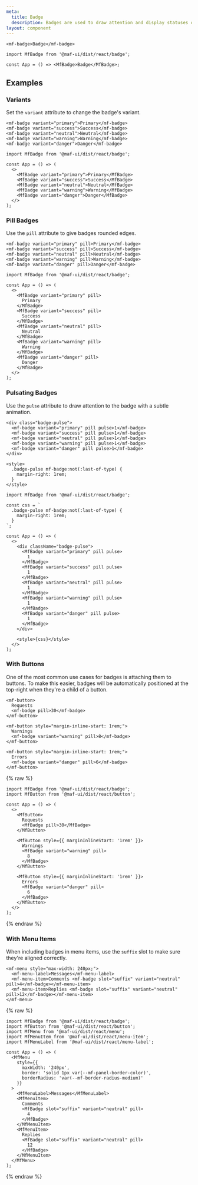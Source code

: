 ```yaml
---
meta:
  title: Badge
  description: Badges are used to draw attention and display statuses or counts.
layout: component
---
```


```html:preview
<mf-badge>Badge</mf-badge>
```

```jsx:react
import MfBadge from '@maf-ui/dist/react/badge';

const App = () => <MfBadge>Badge</MfBadge>;
```

## Examples

### Variants

Set the `variant` attribute to change the badge's variant.

```html:preview
<mf-badge variant="primary">Primary</mf-badge>
<mf-badge variant="success">Success</mf-badge>
<mf-badge variant="neutral">Neutral</mf-badge>
<mf-badge variant="warning">Warning</mf-badge>
<mf-badge variant="danger">Danger</mf-badge>
```

```jsx:react
import MfBadge from '@maf-ui/dist/react/badge';

const App = () => (
  <>
    <MfBadge variant="primary">Primary</MfBadge>
    <MfBadge variant="success">Success</MfBadge>
    <MfBadge variant="neutral">Neutral</MfBadge>
    <MfBadge variant="warning">Warning</MfBadge>
    <MfBadge variant="danger">Danger</MfBadge>
  </>
);
```

### Pill Badges

Use the `pill` attribute to give badges rounded edges.

```html:preview
<mf-badge variant="primary" pill>Primary</mf-badge>
<mf-badge variant="success" pill>Success</mf-badge>
<mf-badge variant="neutral" pill>Neutral</mf-badge>
<mf-badge variant="warning" pill>Warning</mf-badge>
<mf-badge variant="danger" pill>Danger</mf-badge>
```

```jsx:react
import MfBadge from '@maf-ui/dist/react/badge';

const App = () => (
  <>
    <MfBadge variant="primary" pill>
      Primary
    </MfBadge>
    <MfBadge variant="success" pill>
      Success
    </MfBadge>
    <MfBadge variant="neutral" pill>
      Neutral
    </MfBadge>
    <MfBadge variant="warning" pill>
      Warning
    </MfBadge>
    <MfBadge variant="danger" pill>
      Danger
    </MfBadge>
  </>
);
```

### Pulsating Badges

Use the `pulse` attribute to draw attention to the badge with a subtle animation.

```html:preview
<div class="badge-pulse">
  <mf-badge variant="primary" pill pulse>1</mf-badge>
  <mf-badge variant="success" pill pulse>1</mf-badge>
  <mf-badge variant="neutral" pill pulse>1</mf-badge>
  <mf-badge variant="warning" pill pulse>1</mf-badge>
  <mf-badge variant="danger" pill pulse>1</mf-badge>
</div>

<style>
  .badge-pulse mf-badge:not(:last-of-type) {
    margin-right: 1rem;
  }
</style>
```

```jsx:react
import MfBadge from '@maf-ui/dist/react/badge';

const css = `
  .badge-pulse mf-badge:not(:last-of-type) {
    margin-right: 1rem;
  }
`;

const App = () => (
  <>
    <div className="badge-pulse">
      <MfBadge variant="primary" pill pulse>
        1
      </MfBadge>
      <MfBadge variant="success" pill pulse>
        1
      </MfBadge>
      <MfBadge variant="neutral" pill pulse>
        1
      </MfBadge>
      <MfBadge variant="warning" pill pulse>
        1
      </MfBadge>
      <MfBadge variant="danger" pill pulse>
        1
      </MfBadge>
    </div>

    <style>{css}</style>
  </>
);
```

### With Buttons

One of the most common use cases for badges is attaching them to buttons. To make this easier, badges will be automatically positioned at the top-right when they're a child of a button.

```html:preview
<mf-button>
  Requests
  <mf-badge pill>30</mf-badge>
</mf-button>

<mf-button style="margin-inline-start: 1rem;">
  Warnings
  <mf-badge variant="warning" pill>8</mf-badge>
</mf-button>

<mf-button style="margin-inline-start: 1rem;">
  Errors
  <mf-badge variant="danger" pill>6</mf-badge>
</mf-button>
```

{% raw %}

```jsx:react
import MfBadge from '@maf-ui/dist/react/badge';
import MfButton from '@maf-ui/dist/react/button';

const App = () => (
  <>
    <MfButton>
      Requests
      <MfBadge pill>30</MfBadge>
    </MfButton>

    <MfButton style={{ marginInlineStart: '1rem' }}>
      Warnings
      <MfBadge variant="warning" pill>
        8
      </MfBadge>
    </MfButton>

    <MfButton style={{ marginInlineStart: '1rem' }}>
      Errors
      <MfBadge variant="danger" pill>
        6
      </MfBadge>
    </MfButton>
  </>
);
```

{% endraw %}

### With Menu Items

When including badges in menu items, use the `suffix` slot to make sure they're aligned correctly.

```html:preview
<mf-menu style="max-width: 240px;">
  <mf-menu-label>Messages</mf-menu-label>
  <mf-menu-item>Comments <mf-badge slot="suffix" variant="neutral" pill>4</mf-badge></mf-menu-item>
  <mf-menu-item>Replies <mf-badge slot="suffix" variant="neutral" pill>12</mf-badge></mf-menu-item>
</mf-menu>
```

{% raw %}

```jsx:react
import MfBadge from '@maf-ui/dist/react/badge';
import MfButton from '@maf-ui/dist/react/button';
import MfMenu from '@maf-ui/dist/react/menu';
import MfMenuItem from '@maf-ui/dist/react/menu-item';
import MfMenuLabel from '@maf-ui/dist/react/menu-label';

const App = () => (
  <MfMenu
    style={{
      maxWidth: '240px',
      border: 'solid 1px var(--mf-panel-border-color)',
      borderRadius: 'var(--mf-border-radius-medium)'
    }}
  >
    <MfMenuLabel>Messages</MfMenuLabel>
    <MfMenuItem>
      Comments
      <MfBadge slot="suffix" variant="neutral" pill>
        4
      </MfBadge>
    </MfMenuItem>
    <MfMenuItem>
      Replies
      <MfBadge slot="suffix" variant="neutral" pill>
        12
      </MfBadge>
    </MfMenuItem>
  </MfMenu>
);
```

{% endraw %}
